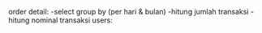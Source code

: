 order detail:
-select group by (per hari & bulan)
	-hitung jumlah transaksi
	-hitung nominal transaksi
users:
